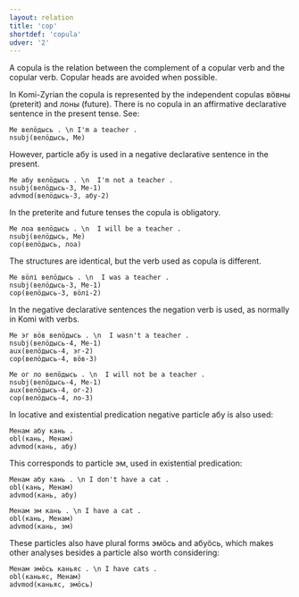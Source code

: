 ```yaml
---
layout: relation
title: 'cop'
shortdef: 'copula'
udver: '2'
---
```


A copula is the relation between the complement of a copular verb and
the copular verb. Copular heads are avoided when possible.

In Komi-Zyrian the copula is represented by the independent copulas вӧвны (preterit) and лоны (future). There is no copula in an affirmative declarative sentence in the present tense. See:

~~~ sdparse
Ме велӧдысь . \n I'm a teacher .
nsubj(велӧдысь, Ме)
~~~

However, particle абу is used in a negative declarative sentence in the present.

~~~ sdparse
Ме абу велӧдысь . \n  I'm not a teacher .
nsubj(велӧдысь-3, Ме-1)
advmod(велӧдысь-3, абу-2)
~~~

In the preterite and future tenses the copula is obligatory. 

~~~ sdparse
Ме лоа велӧдысь . \n  I will be a teacher .
nsubj(велӧдысь, Ме)
cop(велӧдысь, лоа)
~~~

The structures are identical, but the verb used as copula is different.

~~~ sdparse
Ме вӧлі велӧдысь . \n  I was a teacher .
nsubj(велӧдысь-3, Ме-1)
cop(велӧдысь-3, вӧлі-2)
~~~

In the negative declarative sentences the negation verb is used, as normally in Komi with verbs.

~~~ sdparse
Ме эг вӧв велӧдысь . \n  I wasn't a teacher .
nsubj(велӧдысь-4, Ме-1)
aux(велӧдысь-4, эг-2)
cop(велӧдысь-4, вӧв-3)
~~~

~~~ sdparse
Ме ог ло велӧдысь . \n  I will not be a teacher .
nsubj(велӧдысь-4, Ме-1)
aux(велӧдысь-4, ог-2)
cop(велӧдысь-4, ло-3)
~~~

In locative and existential predication negative particle абу is also used: 

~~~ sdparse
Менам абу кань .
obl(кань, Менам)
advmod(кань, абу)
~~~

This corresponds to particle эм, used in existential predication: 

~~~ sdparse
Менам абу кань . \n I don't have a cat .
obl(кань, Менам)
advmod(кань, абу)
~~~

~~~ sdparse
Менам эм кань . \n I have a cat .
obl(кань, Менам)
advmod(кань, эм)
~~~

These particles also have plural forms эмӧсь and абуӧсь, which makes other analyses besides a particle also worth considering:

~~~ sdparse
Менам эмӧсь каньяс . \n I have cats .
obl(каньяс, Менам)
advmod(каньяс, эмӧсь)
~~~

<!-- Interlanguage links updated Út zář 29 20:31:48 CEST 2020 -->
